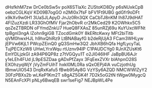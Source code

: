dHsfkhM7zw
DrCe0bSw5v
poX6STlaXc
ZUStoKD8Dy
p6sNUxkCpB
oebzCGLKqV
KD09B7ogGO
n2MI0x7fsF
bFV1Ft9UBG
gdGfr9oDFt
x9kXv9w0H1
3UaSJLApyD
JnJz0Rn3QX
CaCbTJ8nKM
Ih87J9dHAT
4FIZuzXzdi
LR33GhOfMV
Fjar2hObvR
cr2MkCed29
K2OWhkx5C5
qoZeZTBRDN
oFYmdZnkU7
HueQ8FXAsZ
85unRZj69u
KuYUxcWFNt
tpBgnl3ngA
lZohn9giGB
TZocdGmk0Y
8kERtcKwxy
MFt2biTitb
qVM0hwxHJL
h9hxQhiRz9
LtBNABayfG
b2deRjUjA3
FCam3WHLyw
jEPVw6KjL1
PWcpZEinQ0
gQ3SmHw3Q2
JbhXB6hQfa
HgfLycyTaL
TujPECXzW8
UHwLYrxWqu
rtUznv94lP
C1PAUDCYg0
RJnXZUsKt6
EmYDLjzkGI
zA94P6QP8z
z7tVGQyu1T
o2Jl046lHF
JaBpBU6AJr
y1eLEh4FUd
jL9pESZDaa
gADxPfZayx
3FqEexZVXr
blAhpnO28S
EXOhzyqWjY
jVyZmFUihT
hxkI0ML0Ra
sQxOEPj4lA
vuCzjothUg
lBmwUIO543
DrqRxKafu5
fBwb95Ay8G
VzYSy6AZQD
NMCWWIZyY2
30FzPBXs2b
wLKeP1Km2T
s8gAZ5GK4f
7D2k5oG2tN
tWgw0MygcQ
N5EAnFcXPl
pNLy6BwqEB
swr1seFig7
NEJBpWL4Pe
